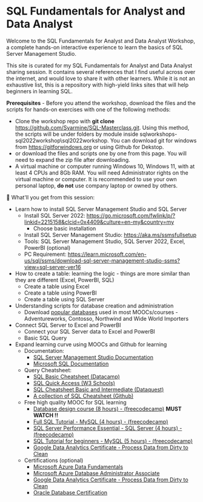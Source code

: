 # SQL Fundamentals for Analyst and Data Analyst

Welcome to the SQL Fundamentals for Analyst and Data Analyst Workshop, a complete hands-on interactive experience to learn the basics of SQL Server Management Studio.

This site is curated for my SQL Fundamentals for Analyst and Data Analyst sharing session. It contains several references that I find useful across over the internet, and would love to share it with other learners. While it is not an exhaustive list, this is a repository with high-yield links sites that will help beginners in learning SQL. 

**Prerequisites** - Before you attend the workshop, download the files and the scripts for hands-on exercises with one of the following methods:
- Clone the workshop repo with **git clone** https://github.com/Syarmine/SQL-Masterclass.git. Using this method, the scripts will be under folders by module 
inside sqlworkshops-sql2022workshop\sql2022workshop. You can download git for windows from https://gitforwindows.org or using Github for Dekstop.
- or download the files and scripts one by one from this page. You will need to expand the zip file after downloading.
- A virtual machine or computer running Windows 10, Windows 11, with at least 4 CPUs and 8Gb RAM. You will need Administrator rights on the virtual machine or computer. It is recommended to use your own personal laptop, **do not** use company laptop or owned by others.


🎯 What'll you get from this session:
* Learn how to install SQL Server Management Studio and SQL Server
   * Install SQL Server 2022: https://go.microsoft.com/fwlink/p/?linkid=2215158&clcid=0x4409&culture=en-my&country=my
      * Choose basic installation
    * Install SQL Server Management Studio: https://aka.ms/ssmsfullsetup
    * Tools: SQL Server Management Studio, SQL Server 2022, Excel, PowerBI (optional)
    * PC Requirement: https://learn.microsoft.com/en-us/sql/ssms/download-sql-server-management-studio-ssms?view=sql-server-ver16
* How to create a table: learning the logic - things are more similar than they are different (Excel, PowerBI, SQL)
    * Create a table using Excel
    * Create a table using PowerBI
    * Create a table using SQL Server
* Understanding scripts for database creation and administration
    * Download [popular databases](https://github.com/microsoft/sql-server-samples/tree/master/samples/databases) used in most MOOCs/courses - Adventureworks, Contosso, Northwind and Wide World Importers
* Connect SQL Server to Excel and PowerBI
    * Connect your SQL Server data to Excel and PowerBI
    * Basic SQL Query
* Expand learning curve using MOOCs and Github for learning
    * Documentation:
        * [SQL Server Management Studio Documentation](https://learn.microsoft.com/en-us/sql/sql-server/?view=sql-server-ver16)
        * [Microsoft SQL Documentation](https://learn.microsoft.com/en-us/sql/?view=sql-server-ver16)
    * Query Cheatsheet:
        - [SQL Basic Cheatsheet (Datacamp)](https://images.datacamp.com/image/upload/v1675360372/Marketing/Blog/SQL_Basics_For_Data_Science.pdf)
        - [SQL Quick Access (W3 Schools)](https://www.w3schools.com/sql/sql_quickref.asp)
        - [SQL Cheatsheet Basic and Intermediate (Dataquest)](https://www.dataquest.io/wp-content/uploads/2021/01/dataquest-sql-cheat-sheet.pdf)
        - [A collection of SQL Cheatsheet (Github)](https://github.com/FranzDiebold/data-science-cheat-sheets)
    * Free high quality MOOC for SQL learning
        - [Database design course (8 hours) - (freecodecamp)](https://www.youtube.com/watch?v=ztHopE5Wnpc) **MUST WATCH !!** 
        - [Full SQL Tutorial - MySQL (4 hours) - (freecodecamp)](https://youtu.be/HXV3zeQKqGY?si=4gXicfg2YeEbCnS0) 
        - [SQL Server Performance Essential - SQL Server (4 hours) - (freecodecamp)](https://youtu.be/HvxmF0FUwrM?si=h_5fTBZZkav1Oyft)
        - [SQL Tutorial for beginners - MySQL (5 hours) - (freecodecamp)](https://www.youtube.com/watch?v=-fW2X7fh7Yg)
        - [Google Data Analytics Certificate - Process Data from Dirty to Clean](https://www.coursera.org/learn/process-data?specialization=google-data-analytics)
    * Certifications (optional)
        - [Microsoft Azure Data Fundamentals](https://learn.microsoft.com/en-us/credentials/certifications/azure-database-administrator-associate/?practice-assessment-type=certification)
        - [Microsoft Azure Database Administrator Associate](https://learn.microsoft.com/en-us/credentials/certifications/azure-database-administrator-associate/?practice-assessment-type=certification)
        - [Google Data Analytics Certificate - Process Data from Dirty to Clean](https://www.coursera.org/learn/process-data?specialization=google-data-analytics)
        - [Oracle Database Certification](https://academy.oracle.com/en/solutions-curriculum-database.html)


